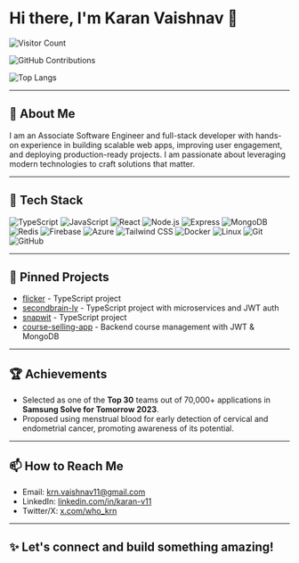 # Hi there, I'm Karan Vaishnav 👋

![Visitor Count](https://komarev.com/ghpvc/?username=karan-vaishnav&label=Profile%20views&color=0e75b6&style=flat)

![GitHub Contributions](https://github-readme-stats.vercel.app/api?username=karan-vaishnav&show_icons=true&theme=radical)

![Top Langs](https://github-readme-stats.vercel.app/api/top-langs/?username=karan-vaishnav&layout=compact&theme=radical)

---

## 🚀 About Me

I am an Associate Software Engineer and full-stack developer with hands-on experience in building scalable web apps, improving user engagement, and deploying production-ready projects. I am passionate about leveraging modern technologies to craft solutions that matter.

---

## 🧰 Tech Stack

<div>
  <img src="https://img.shields.io/badge/TypeScript-007ACC?style=for-the-badge&logo=typescript" alt="TypeScript" />
  <img src="https://img.shields.io/badge/JavaScript-F7DF1E?style=for-the-badge&logo=javascript" alt="JavaScript" />
  <img src="https://img.shields.io/badge/React-61DAFB?style=for-the-badge&logo=react&logoColor=black" alt="React" />
  <img src="https://img.shields.io/badge/Node.js-339933?style=for-the-badge&logo=node-dot-js&logoColor=white" alt="Node.js" />
  <img src="https://img.shields.io/badge/Express.js-000000?style=for-the-badge&logo=express&logoColor=white" alt="Express" />
  <img src="https://img.shields.io/badge/MongoDB-47A248?style=for-the-badge&logo=mongodb&logoColor=white" alt="MongoDB" />
  <img src="https://img.shields.io/badge/Redis-DC382D?style=for-the-badge&logo=redis&logoColor=white" alt="Redis" />
  <img src="https://img.shields.io/badge/Firebase-FFCA28?style=for-the-badge&logo=firebase&logoColor=black" alt="Firebase" />
  <img src="https://img.shields.io/badge/Azure-0078D7?style=for-the-badge&logo=microsoft-azure&logoColor=white" alt="Azure" />
  <img src="https://img.shields.io/badge/Tailwind_CSS-06B6D4?style=for-the-badge&logo=tailwind-css&logoColor=white" alt="Tailwind CSS" />
  <img src="https://img.shields.io/badge/Docker-2496ED?style=for-the-badge&logo=docker&logoColor=white" alt="Docker" />
  <img src="https://img.shields.io/badge/Linux-FCC624?style=for-the-badge&logo=linux&logoColor=black" alt="Linux" />
  <img src="https://img.shields.io/badge/Git-F05032?style=for-the-badge&logo=git&logoColor=white" alt="Git" />
  <img src="https://img.shields.io/badge/GitHub-181717?style=for-the-badge&logo=github&logoColor=white" alt="GitHub" />
</div>

---

## 🧩 Pinned Projects

- [flicker](https://github.com/karan-vaishnav/flicker) - TypeScript project
- [secondbrain-ly](https://github.com/karan-vaishnav/secondbrain-ly) - TypeScript project with microservices and JWT auth
- [snapwit](https://github.com/karan-vaishnav/snapwit) - TypeScript project
- [course-selling-app](https://github.com/karan-vaishnav/course-selling-app) - Backend course management with JWT & MongoDB

---

## 🏆 Achievements

- Selected as one of the **Top 30** teams out of 70,000+ applications in **Samsung Solve for Tomorrow 2023**.  
- Proposed using menstrual blood for early detection of cervical and endometrial cancer, promoting awareness of its potential.

---

## 📫 How to Reach Me

- Email: [krn.vaishnav11@gmail.com](mailto:krn.vaishnav11@gmail.com)  
- LinkedIn: [linkedin.com/in/karan-v11](https://www.linkedin.com/in/karan-v11/)  
- Twitter/X: [x.com/who_krn](https://x.com/who_krn)  

---

## ✨ Let's connect and build something amazing!
